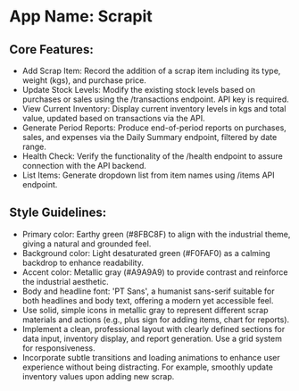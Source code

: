 # **App Name**: Scrapit

## Core Features:

- Add Scrap Item: Record the addition of a scrap item including its type, weight (kgs), and purchase price.
- Update Stock Levels: Modify the existing stock levels based on purchases or sales using the /transactions endpoint. API key is required.
- View Current Inventory: Display current inventory levels in kgs and total value, updated based on transactions via the API.
- Generate Period Reports: Produce end-of-period reports on purchases, sales, and expenses via the Daily Summary endpoint, filtered by date range.
- Health Check: Verify the functionality of the /health endpoint to assure connection with the API backend.
- List Items: Generate dropdown list from item names using /items API endpoint.

## Style Guidelines:

- Primary color: Earthy green (#8FBC8F) to align with the industrial theme, giving a natural and grounded feel.
- Background color: Light desaturated green (#F0FAF0) as a calming backdrop to enhance readability.
- Accent color: Metallic gray (#A9A9A9) to provide contrast and reinforce the industrial aesthetic.
- Body and headline font: 'PT Sans', a humanist sans-serif suitable for both headlines and body text, offering a modern yet accessible feel.
- Use solid, simple icons in metallic gray to represent different scrap materials and actions (e.g., plus sign for adding items, chart for reports).
- Implement a clean, professional layout with clearly defined sections for data input, inventory display, and report generation. Use a grid system for responsiveness.
- Incorporate subtle transitions and loading animations to enhance user experience without being distracting. For example, smoothly update inventory values upon adding new scrap.